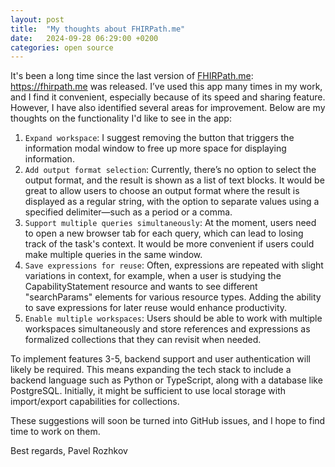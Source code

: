 ```yaml
---
layout: post
title:  "My thoughts about FHIRPath.me"
date:   2024-09-28 06:29:00 +0200
categories: open source
---
```

It's been a long time since the last version of [FHIRPath.me]: https://fhirpath.me was released. I’ve used this app many times in my work, and I find it convenient, especially because of its speed and sharing feature. However, I have also identified several areas for improvement. Below are my thoughts on the functionality I'd like to see in the app:

1. `Expand workspace`: I suggest removing the button that triggers the information modal window to free up more space for displaying information.
2. `Add output format selection`: Currently, there’s no option to select the output format, and the result is shown as a list of text blocks. It would be great to allow users to choose an output format where the result is displayed as a regular string, with the option to separate values using a specified delimiter—such as a period or a comma.
3. `Support multiple queries simultaneously`: At the moment, users need to open a new browser tab for each query, which can lead to losing track of the task's context. It would be more convenient if users could make multiple queries in the same window.
4. `Save expressions for reuse`: Often, expressions are repeated with slight variations in context, for example, when a user is studying the CapabilityStatement resource and wants to see different "searchParams" elements for various resource types. Adding the ability to save expressions for later reuse would enhance productivity.
5. `Enable multiple workspaces`: Users should be able to work with multiple workspaces simultaneously and store references and expressions as formalized collections that they can revisit when needed.

To implement features 3-5, backend support and user authentication will likely be required. This means expanding the tech stack to include a backend language such as Python or TypeScript, along with a database like PostgreSQL. Initially, it might be sufficient to use local storage with import/export capabilities for collections.

These suggestions will soon be turned into GitHub issues, and I hope to find time to work on them.

[FHIRPath.me]: https://fhirpath.me
[Source Code]: https://github.com/projkov/fhirpath-ui

Best regards,
Pavel Rozhkov
